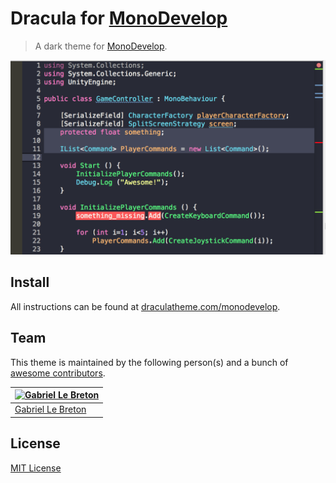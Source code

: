# Dracula for [MonoDevelop](http://monodevelop.com)

> A dark theme for [MonoDevelop](http://monodevelop.com).

![Screenshot](./screenshot.png)

## Install

All instructions can be found at [draculatheme.com/monodevelop](https://draculatheme.com/monodevelop).

## Team

This theme is maintained by the following person(s) and a bunch of [awesome contributors](https://github.com/dracula/monodevelop/graphs/contributors).

[![Gabriel Le Breton](https://avatars0.githubusercontent.com/u/1264761?v=3&s=70)](https://github.com/gableroux) |
--- |
[Gabriel Le Breton](https://github.com/gableroux) |

## License

[MIT License](./LICENSE)
